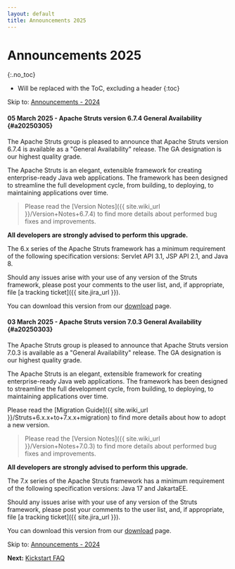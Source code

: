 ```yaml
---
layout: default
title: Announcements 2025
---
```


# Announcements 2025
{:.no_toc}

* Will be replaced with the ToC, excluding a header
{:toc}

<p class="pull-right">
  Skip to: <a href="announce-2024">Announcements - 2024</a>
</p>

#### 05 March 2025 - Apache Struts version 6.7.4 General Availability {#a20250305}

The Apache Struts group is pleased to announce that Apache Struts version 6.7.4 is available as a "General Availability"
release. The GA designation is our highest quality grade.

The Apache Struts is an elegant, extensible framework for creating enterprise-ready Java web applications.
The framework has been designed to streamline the full development cycle, from building, to deploying,
to maintaining applications over time.

> Please read the [Version Notes]({{ site.wiki_url }}/Version+Notes+6.7.4) to find more details about performed
> bug fixes and improvements.

**All developers are strongly advised to perform this upgrade.**

The 6.x series of the Apache Struts framework has a minimum requirement of the following specification versions:
Servlet API 3.1, JSP API 2.1, and Java 8.

Should any issues arise with your use of any version of the Struts framework, please post your comments to the user list,
and, if appropriate, file [a tracking ticket]({{ site.jira_url }}).

You can download this version from our [download](download.cgi#struts-ga) page.

#### 03 March 2025 - Apache Struts version 7.0.3 General Availability {#a20250303}

The Apache Struts group is pleased to announce that Apache Struts version 7.0.3 is available as a "General Availability"
release. The GA designation is our highest quality grade.

The Apache Struts is an elegant, extensible framework for creating enterprise-ready Java web applications.
The framework has been designed to streamline the full development cycle, from building, to deploying,
to maintaining applications over time.

Please read the [Migration Guide]({{ site.wiki_url }}/Struts+6.x.x+to+7.x.x+migration) to find more details about 
how to adopt a new version.

> Please read the [Version Notes]({{ site.wiki_url }}/Version+Notes+7.0.3) to find more details about performed
> bug fixes and improvements.

**All developers are strongly advised to perform this upgrade.**

The 7.x series of the Apache Struts framework has a minimum requirement of the following specification versions:
Java 17 and JakartaEE.

Should any issues arise with your use of any version of the Struts framework, please post your comments to the user list,
and, if appropriate, file [a tracking ticket]({{ site.jira_url }}).

You can download this version from our [download](download.cgi#struts-ga) page.

<p class="pull-right">
  Skip to: <a href="announce-2024">Announcements - 2024</a>
</p>

<p class="pull-left">
  <strong>Next:</strong>
  <a href="kickstart">Kickstart FAQ</a>
</p>
